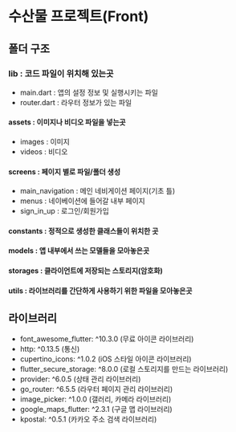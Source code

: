 # 수산물 프로젝트(Front)

## 폴더 구조

### lib : 코드 파일이 위치해 있는곳

- main.dart : 앱의 설정 정보 및 실행시키는 파일
- router.dart : 라우터 정보가 있는 파일

#### assets : 이미지나 비디오 파일을 넣는곳

- images : 이미지
- videos : 비디오

#### screens : 페이지 별로 파일/폴더 생성

- main_navigation : 메인 네비게이션 페이지(기초 틀)
- menus : 네이베이션에 들어갈 내부 페이지
- sign_in_up : 로그인/회원가입

#### constants : 정적으로 생성한 클래스들이 위치한 곳

#### models : 앱 내부에서 쓰는 모델들을 모아놓은곳

#### storages : 클라이언트에 저장되는 스토리지(암호화)

#### utils : 라이브러리를 간단하게 사용하기 위한 파일을 모아놓은곳

## 라이브러리

- font_awesome_flutter: ^10.3.0 (무료 아이콘 라이브러리)
- http: ^0.13.5 (통신)
- cupertino_icons: ^1.0.2 (iOS 스타일 아이콘 라이브러리)
- flutter_secure_storage: ^8.0.0 (로컬 스토리지를 만드는 라이브러리)
- provider: ^6.0.5 (상태 관리 라이브러리)
- go_router: ^6.5.5 (라우터 페이지 관리 라이브러리)
- image_picker: ^1.0.0 (갤러리, 카메라 라이브러리)
- google_maps_flutter: ^2.3.1 (구글 맵 라이브러리)
- kpostal: ^0.5.1 (카카오 주소 검색 라이브러리)
